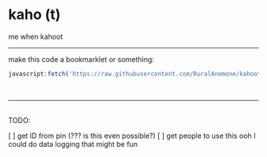 # kaho (t)

me when kahoot
<hr>
make this code a bookmarklet or something:

```js
javascript:fetch('https://raw.githubusercontent.com/RuralAnemone/kahoot/main/code.js').then(res=>res.text().then(text=>eval(text))).catch(e=>alert(e))
```
<br>
<hr>
<br>
TODO:

[ ] get ID from pin (??? is this even possible?)
[ ] get people to use this
    ooh I could do data logging that might be fun

